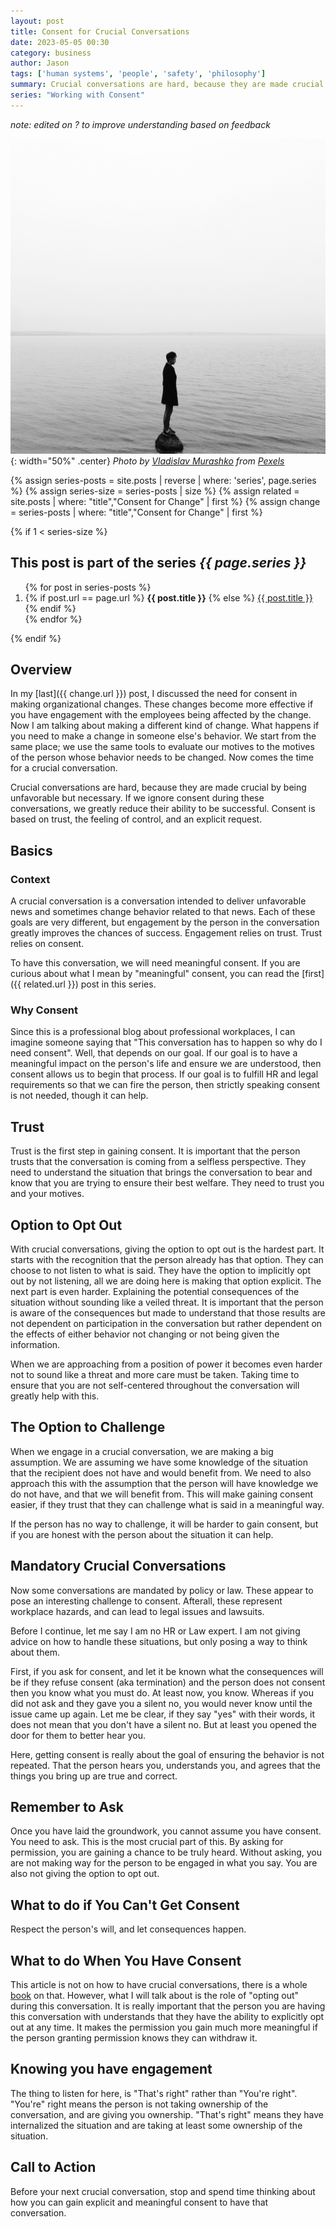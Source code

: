 ```yaml
---
layout: post
title: Consent for Crucial Conversations
date: 2023-05-05 00:30
category: business
author: Jason
tags: ['human systems', 'people', 'safety', 'philosophy']
summary: Crucial conversations are hard, because they are made crucial by being unfavorable but necessary. If we ignore consent during these conversations, we greatly reduce their ability to be successful. Consent is based on trust, the feeling of control, and an explicit request.
series: "Working with Consent"
---
```


_note: edited on ? to improve understanding based on feedback_

![Person standing alone on rock in middle of water](/assets/img/posts/2023/05/pexels-vladislav-murashko-5990737.jpg){: width="50%" .center}
_Photo by [Vladislav Murashko](https://www.pexels.com/photo/man-in-black-jacket-standing-on-the-seashore-5990737) from [Pexels](https://www.pexels.com)_

{% assign series-posts = site.posts | reverse | where: 'series', page.series %}
{% assign series-size = series-posts | size %}
{% assign related = site.posts | where: "title","Consent for Change" | first %}
{% assign change = series-posts | where: "title","Consent for Change" | first %}


{% if 1 < series-size %}
<aside class="series">
  <h2>This post is part of the series <em>{{ page.series }}</em></h2>
  <ol>
    {% for post in series-posts %}
    <li>
      {% if post.url == page.url %}
      <strong>{{ post.title }}</strong>
      {% else %}
      <a href="{{ site.baseurl }}{{ post.url }}">{{ post.title }}</a>
      {% endif %}
    </li>
    {% endfor %}
  </ol>
</aside>
{% endif %}

## Overview

In my [last]({{ change.url }}) post, I discussed the need for consent in making organizational changes. These changes become more effective if you have engagement with the employees being affected by the change. Now I am talking about making a different kind of change. What happens if you need to make a change in someone else's behavior. We start from the same place; we use the same tools to evaluate our motives to the motives of the person whose behavior needs to be changed. Now comes the time for a crucial conversation.

Crucial conversations are hard, because they are made crucial by being unfavorable but necessary. If we ignore consent during these conversations, we greatly reduce their ability to be successful. Consent is based on trust, the feeling of control, and an explicit request.

## Basics

### Context

A crucial conversation is a conversation intended to deliver unfavorable news and sometimes change behavior related to that news. Each of these goals are very different, but engagement by the person in the conversation greatly improves the chances of success. Engagement relies on trust. Trust relies on consent.

To have this conversation, we will need meaningful consent. If you are curious about what I mean by "meaningful" consent, you can read the [first]({{ related.url }}) post in this series.

### Why Consent

Since this is a professional blog about professional workplaces, I can imagine someone saying that "This conversation has to happen so why do I need consent". Well, that depends on our goal. If our goal is to have a meaningful impact on the person's life and ensure we are understood, then consent allows us to begin that process. If our goal is to fulfill HR and legal requirements so that we can fire the person, then strictly speaking consent is not needed, though it can help.

## Trust

Trust is the first step in gaining consent. It is important that the person trusts that the conversation is coming from a selfless perspective. They need to understand the situation that brings the conversation to bear and know that you are trying to ensure their best welfare. They need to trust you and your motives.

## Option to Opt Out

With crucial conversations, giving the option to opt out is the hardest part. It starts with the recognition that the person already has that option. They can choose to not listen to what is said. They have the option to implicitly opt out by not listening, all we are doing here is making that option explicit. The next part is even harder. Explaining the potential consequences of the situation without sounding like a veiled threat. It is important that the person is aware of the consequences but made to understand that those results are not dependent on participation in the conversation but rather dependent on the effects of either behavior not changing or not being given the information.

When we are approaching from a position of power it becomes even harder not to sound like a threat and more care must be taken. Taking time to ensure that you are not self-centered throughout the conversation will greatly help with this.

## The Option to Challenge

When we engage in a crucial conversation, we are making a big assumption. We are assuming we have some knowledge of the situation that the recipient does not have and would benefit from. We need to also approach this with the assumption that the person will have knowledge we do not have, and that we will benefit from. This will make gaining consent easier, if they trust that they can challenge what is said in a meaningful way.

If the person has no way to challenge, it will be harder to gain consent, but if you are honest with the person about the situation it can help.

## Mandatory Crucial Conversations

Now some conversations are mandated by policy or law. These appear to pose an interesting challenge to consent. Afterall, these represent workplace hazards, and can lead to legal issues and lawsuits.

Before I continue, let me say I am no HR or Law expert. I am not giving advice on how to handle these situations, but only posing a way to think about them.

First, if you ask for consent, and let it be known what the consequences will be if they refuse consent (aka termination) and the person does not consent then you know what you must do. At least now, you know. Whereas if you did not ask and they gave you a silent no, you would never know until the issue came up again. Let me be clear, if they say "yes" with their words, it does not mean that you don't have a silent no. But at least you opened the door for them to better hear you.

Here, getting consent is really about the goal of ensuring the behavior is not repeated. That the person hears you, understands you, and agrees that the things you bring up are true and correct.

## Remember to Ask

Once you have laid the groundwork, you cannot assume you have consent. You need to ask. This is the most crucial part of this. By asking for permission, you are gaining a chance to be truly heard. Without asking, you are not making way for the person to be engaged in what you say. You are also not giving the option to opt out.

## What to do if You Can't Get Consent

Respect the person's will, and let consequences happen.

## What to do When You Have Consent

This article is not on how to have crucial conversations, there is a whole [book](https://a.co/d/3vxCNlF) on that. However, what I will talk about is the role of "opting out" during this conversation. It is really important that the person you are having this conversation with understands that they have the ability to explicitly opt out at any time. It makes the permission you gain much more meaningful if the person granting permission knows they can withdraw it.

## Knowing you have engagement

The thing to listen for here, is "That's right" rather than "You're right". "You're" right means the person is not taking ownership of the conversation, and are giving you ownership. "That's right" means they have internalized the situation and are taking at least some ownership of the situation.

## Call to Action

Before your next crucial conversation, stop and spend time thinking about how you can gain explicit and meaningful consent to have that conversation.
